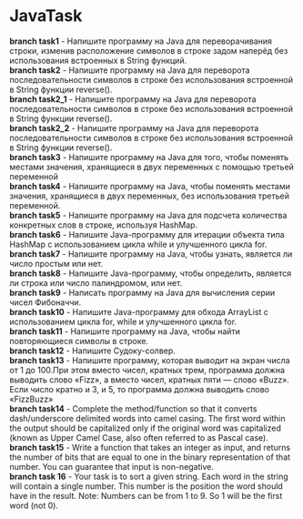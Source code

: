 # JavaTask

**branch task1** - Напишите программу на Java для переворачивания строки, изменив расположение символов в строке задом наперёд без использования встроенных в String функций.   
**branch task2** - Напишите программу на Java для переворота последовательности символов в строке без использования встроенной в String функции reverse().   
**branch task2_1** - Напишите программу на Java для переворота последовательности символов в строке без использования встроенной в String функции reverse().   
**branch task2_2** - Напишите программу на Java для переворота последовательности символов в строке без использования встроенной в String функции reverse().   
**branch task3** - Напишите программу на Java для того, чтобы поменять местами значения, хранящиеся в двух переменных с помощью третьей переменной   
**branch task4** - Напишите программу на Java, чтобы поменять местами значения, хранящиеся в двух переменных, без использования третьей переменной.   
**branch task5** - Напишите программу на Java для подсчета количества конкретных слов в строке, используя HashMap.   
**branch task6** - Напишите Java-программу для итерации объекта типа HashMap с использованием цикла while и улучшенного цикла for.   
**branch task7** - Напишите программу на Java, чтобы узнать, является ли число простым или нет.   
**branch task8** - Напишите Java-программу, чтобы определить, является ли строка или число палиндромом, или нет.   
**branch task9** - Написать программу на Java для вычисления серии чисел Фибоначчи.   
**branch task10** - Напишите Java-программу для обхода ArrayList с использованием цикла for, while и улучшенного цикла for.   
**branch task11** - Напишите программу на Java, чтобы найти повторяющиеся символы в строке.   
**branch task12** - Напишите Судоку-солвер.  
**branch task13** - Напишите программу, которая выводит на экран числа от 1 до 100.При этом вместо чисел, кратных трем, программа должна выводить слово «Fizz», а вместо чисел, кратных пяти — слово «Buzz». Если число кратно и 3, и 5, то программа должна выводить слово «FizzBuzz»   
**branch task14** - Complete the method/function so that it converts dash/underscore delimited words into camel casing. The first word within the output should be capitalized only if the original word was capitalized (known as Upper Camel Case, also often referred to as Pascal case).   
**branch task15** - Write a function that takes an integer as input, and returns the number of bits that are equal to one in the binary representation of that number. You can guarantee that input is non-negative.   
**branch task 16** - Your task is to sort a given string. Each word in the string will contain a single number. This number is the position the word should have in the result. Note: Numbers can be from 1 to 9. So 1 will be the first word (not 0).   

